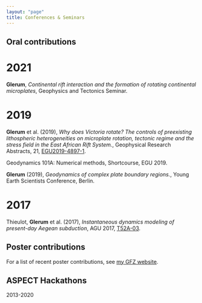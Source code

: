 ```yaml
---
layout: "page"
title: Conferences & Seminars
---
```


Oral contributions
------------------

2021
====
**Glerum**, *Continental rift interaction and the formation of rotating continental microplates*, Geophysics and Tectonics Seminar.

2019
====
**Glerum** et al. (2019), *Why does Victoria rotate? The controls of preexisting lithospheric heterogeneities on microplate rotation, tectonic regime and the stress field in the East African Rift System.*, Geophysical Research Abstracts, 21, <a href="https://meetingorganizer.copernicus.org/EGU2019/EGU2019-4897-1.pdf" target="target">EGU2019-4897-1</a>.

Geodynamics 101A: Numerical methods, Shortcourse, EGU 2019.

**Glerum** (2019), *Geodynamics of complex plate boundary regions.*, Young Earth Scientists Conference, Berlin.

2017
====
Thieulot, **Glerum** et al. (2017), *Instantaneous dynamics modeling of present-day Aegean subduction*, AGU 2017, <a href="https://agu.confex.com/agu/fm17/meetingapp.cgi/Paper/289772" target="target">T52A-03</a>.

Poster contributions
--------------------
For a list of recent poster contributions, see <a href="https://www.gfz-potsdam.de/en/staff/anne-glerum/sec25/" target="target">my GFZ website</a>.

ASPECT Hackathons
-----------------
2013-2020

